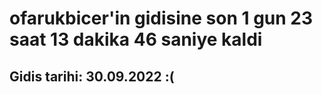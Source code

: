 # ofarukbicer'in gidisine son 1 gun 23 saat 13 dakika 46 saniye kaldi

## Gidis tarihi: 30.09.2022 :(